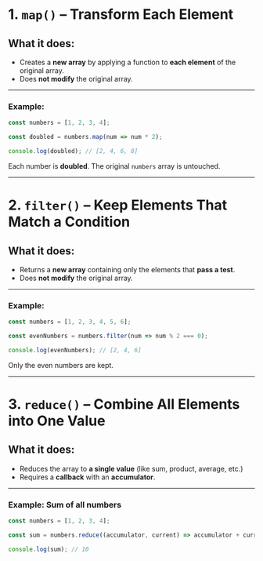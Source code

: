 
#  1. `map()` – Transform Each Element

##  What it does:

* Creates a **new array** by applying a function to **each element** of the original array.
* Does **not modify** the original array.

---

###  Example:

```javascript
const numbers = [1, 2, 3, 4];

const doubled = numbers.map(num => num * 2);

console.log(doubled); // [2, 4, 6, 8]
```

 Each number is **doubled**. The original `numbers` array is untouched.

---

#  2. `filter()` – Keep Elements That Match a Condition

##  What it does:

* Returns a **new array** containing only the elements that **pass a test**.
* Does **not modify** the original array.

---

###  Example:

```javascript
const numbers = [1, 2, 3, 4, 5, 6];

const evenNumbers = numbers.filter(num => num % 2 === 0);

console.log(evenNumbers); // [2, 4, 6]
```

 Only the even numbers are kept.

---

#  3. `reduce()` – Combine All Elements into One Value

##  What it does:

* Reduces the array to **a single value** (like sum, product, average, etc.)
* Requires a **callback** with an **accumulator**.

---

###  Example: Sum of all numbers

```javascript
const numbers = [1, 2, 3, 4];

const sum = numbers.reduce((accumulator, current) => accumulator + current, 0);

console.log(sum); // 10
```





